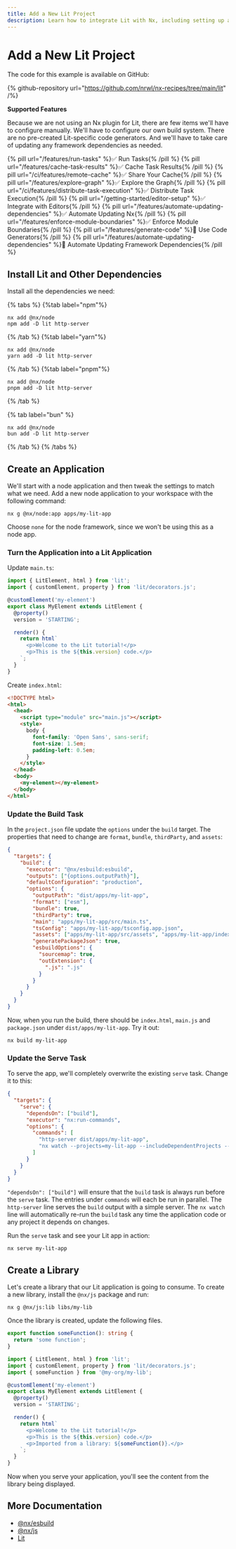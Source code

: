 ```yaml
---
title: Add a New Lit Project
description: Learn how to integrate Lit with Nx, including setting up applications, configuring build systems, and leveraging Nx features with manual configuration.
---
```


# Add a New Lit Project

The code for this example is available on GitHub:

{% github-repository url="https://github.com/nrwl/nx-recipes/tree/main/lit" /%}

**Supported Features**

Because we are not using an Nx plugin for Lit, there are few items we'll have to configure manually. We'll have to configure our own build system. There are no pre-created Lit-specific code generators. And we'll have to take care of updating any framework dependencies as needed.

{% pill url="/features/run-tasks" %}✅ Run Tasks{% /pill %}
{% pill url="/features/cache-task-results" %}✅ Cache Task Results{% /pill %}
{% pill url="/ci/features/remote-cache" %}✅ Share Your Cache{% /pill %}
{% pill url="/features/explore-graph" %}✅ Explore the Graph{% /pill %}
{% pill url="/ci/features/distribute-task-execution" %}✅ Distribute Task Execution{% /pill %}
{% pill url="/getting-started/editor-setup" %}✅ Integrate with Editors{% /pill %}
{% pill url="/features/automate-updating-dependencies" %}✅ Automate Updating Nx{% /pill %}
{% pill url="/features/enforce-module-boundaries" %}✅ Enforce Module Boundaries{% /pill %}
{% pill url="/features/generate-code" %}🚫 Use Code Generators{% /pill %}
{% pill url="/features/automate-updating-dependencies" %}🚫 Automate Updating Framework Dependencies{% /pill %}

## Install Lit and Other Dependencies

Install all the dependencies we need:

{% tabs %}
{%tab label="npm"%}

```shell {% skipRescope=true %}
nx add @nx/node
npm add -D lit http-server
```

{% /tab %}
{%tab label="yarn"%}

```shell {% skipRescope=true %}
nx add @nx/node
yarn add -D lit http-server
```

{% /tab %}
{%tab label="pnpm"%}

```shell {% skipRescope=true %}
nx add @nx/node
pnpm add -D lit http-server
```

{% /tab %}

{% tab label="bun" %}

```shell
nx add @nx/node
bun add -D lit http-server
```

{% /tab %}
{% /tabs %}

## Create an Application

We'll start with a node application and then tweak the settings to match what we need. Add a new node application to your workspace with the following command:

```shell
nx g @nx/node:app apps/my-lit-app
```

Choose `none` for the node framework, since we won't be using this as a node app.

### Turn the Application into a Lit Application

Update `main.ts`:

```typescript {% fileName="apps/my-lit-app/src/main.ts" %}
import { LitElement, html } from 'lit';
import { customElement, property } from 'lit/decorators.js';

@customElement('my-element')
export class MyElement extends LitElement {
  @property()
  version = 'STARTING';

  render() {
    return html`
      <p>Welcome to the Lit tutorial!</p>
      <p>This is the ${this.version} code.</p>
    `;
  }
}
```

Create `index.html`:

```html {% fileName="apps/my-lit-app/index.html" %}
<!DOCTYPE html>
<html>
  <head>
    <script type="module" src="main.js"></script>
    <style>
      body {
        font-family: 'Open Sans', sans-serif;
        font-size: 1.5em;
        padding-left: 0.5em;
      }
    </style>
  </head>
  <body>
    <my-element></my-element>
  </body>
</html>
```

### Update the Build Task

In the `project.json` file update the `options` under the `build` target. The properties that need to change are `format`, `bundle`, `thirdParty`, and `assets`:

```json {% fileName="apps/my-lit-app/project.json" %}
{
  "targets": {
    "build": {
      "executor": "@nx/esbuild:esbuild",
      "outputs": ["{options.outputPath}"],
      "defaultConfiguration": "production",
      "options": {
        "outputPath": "dist/apps/my-lit-app",
        "format": ["esm"],
        "bundle": true,
        "thirdParty": true,
        "main": "apps/my-lit-app/src/main.ts",
        "tsConfig": "apps/my-lit-app/tsconfig.app.json",
        "assets": ["apps/my-lit-app/src/assets", "apps/my-lit-app/index.html"],
        "generatePackageJson": true,
        "esbuildOptions": {
          "sourcemap": true,
          "outExtension": {
            ".js": ".js"
          }
        }
      }
    }
  }
}
```

Now, when you run the build, there should be `index.html`, `main.js` and `package.json` under `dist/apps/my-lit-app`. Try it out:

```shell
nx build my-lit-app
```

### Update the Serve Task

To serve the app, we'll completely overwrite the existing `serve` task. Change it to this:

```json {% fileName="apps/my-lit-app/project.json" %}
{
  "targets": {
    "serve": {
      "dependsOn": ["build"],
      "executor": "nx:run-commands",
      "options": {
        "commands": [
          "http-server dist/apps/my-lit-app",
          "nx watch --projects=my-lit-app --includeDependentProjects -- nx build my-lit-app"
        ]
      }
    }
  }
}
```

`"dependsOn": ["build"]` will ensure that the `build` task is always run before the `serve` task. The entries under `commands` will each be run in parallel. The `http-server` line serves the `build` output with a simple server. The `nx watch` line will automatically re-run the `build` task any time the application code or any project it depends on changes.

Run the `serve` task and see your Lit app in action:

```shell
nx serve my-lit-app
```

## Create a Library

Let's create a library that our Lit application is going to consume. To create a new library, install the `@nx/js` package and run:

```shell
nx g @nx/js:lib libs/my-lib
```

Once the library is created, update the following files.

```typescript {% fileName="libs/my-lib/src/lib/my-lib.ts" %}
export function someFunction(): string {
  return 'some function';
}
```

```typescript {% fileName="apps/my-lit-app/src/main.ts" %}
import { LitElement, html } from 'lit';
import { customElement, property } from 'lit/decorators.js';
import { someFunction } from '@my-org/my-lib';

@customElement('my-element')
export class MyElement extends LitElement {
  @property()
  version = 'STARTING';

  render() {
    return html`
      <p>Welcome to the Lit tutorial!</p>
      <p>This is the ${this.version} code.</p>
      <p>Imported from a library: ${someFunction()}.</p>
    `;
  }
}
```

Now when you serve your application, you'll see the content from the library being displayed.

## More Documentation

- [@nx/esbuild](/nx-api/esbuild)
- [@nx/js](/nx-api/js)
- [Lit](https://lit.dev/)
